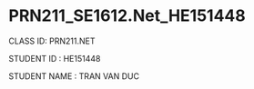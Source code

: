 # PRN211_SE1612.Net_HE151448
CLASS ID: PRN211.NET

STUDENT ID : HE151448

STUDENT NAME : TRAN VAN DUC 

